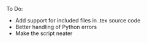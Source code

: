 To Do:
- Add support for included files in .tex source code
- Better handling of Python errors
- Make the script neater